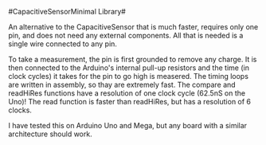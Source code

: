 #CapacitiveSensorMinimal Library#

An alternative to the CapacitiveSensor that is much faster, requires only one pin, and does not need any external components. All that is needed is a single wire connected to any pin.

To take a measurement, the pin is first grounded to remove any charge. It is then connected to the Arduino's internal pull-up resistors and the time (in clock cycles) it takes for the pin to go high is measered. The timing loops are written in assembly, so thay are extremely fast. The compare and readHiRes functions have a resolution of one clock cycle (62.5nS on the Uno)! The read function is faster than readHiRes, but has a resolution of 6 clocks.

I have tested this on Arduino Uno and Mega, but any board with a similar architecture should work.